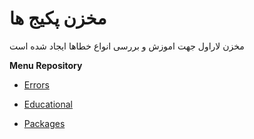 # مخزن پکیج ها 

مخزن لاراول جهت اموزش و بررسی انواع خطاها ایجاد شده است

__Menu Repository__

* [Errors](https://github.com/ahmadreza1383/Laravel/tree/Errors)

* [Educational](https://github.com/ahmadreza1383/Laravel/tree/Educational)

* [Packages](https://github.com/ahmadreza1383/Laravel/tree/Packages)
